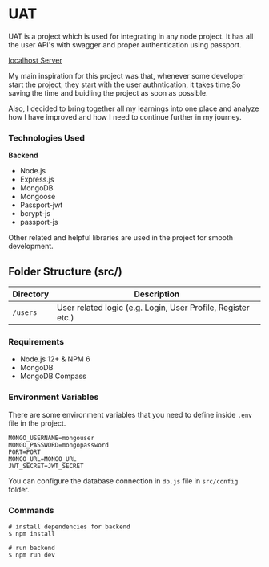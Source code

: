 # UAT

UAT is a project which is used for integrating in any node project. It has all the user API's with swagger and proper authentication using passport.

[localhost Server](http://localhost:3000/)

My main inspiration for this project was that, whenever some developer start the project, they start with the user authntication, it takes time,So saving the time and buidling the project as soon as possible.

Also, I decided to bring together all my learnings into one place and analyze how I have improved and how I need to continue further in my journey.

### Technologies Used

**Backend**

-   Node.js
-   Express.js
-   MongoDB
-   Mongoose
-   Passport-jwt
-   bcrypt-js
-   passport-js

Other related and helpful libraries are used in the project for smooth development.

## Folder Structure (src/)

| Directory | Description                                                  |
| --------- | ------------------------------------------------------------ |
| `/users`  | User related logic (e.g. Login, User Profile, Register etc.) |

### Requirements

-   Node.js 12+ & NPM 6
-   MongoDB
-   MongoDB Compass

### Environment Variables

There are some environment variables that you need to define inside `.env` file in the project.

```
MONGO_USERNAME=mongouser
MONGO_PASSWORD=mongopassword
PORT=PORT
MONGO_URL=MONGO_URL
JWT_SECRET=JWT_SECRET
```

You can configure the database connection in `db.js` file in `src/config` folder.

### Commands

```terminal
# install dependencies for backend
$ npm install

# run backend
$ npm run dev
```
